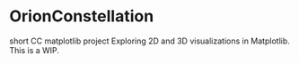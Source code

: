 # OrionConstellation
short CC matplotlib project
Exploring 2D and 3D visualizations in Matplotlib. This is a WIP.
